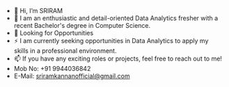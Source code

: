 - 👋 Hi, I’m SRIRAM
- 👀 I am an enthusiastic and detail-oriented Data Analytics fresher with a recent Bachelor's degree in Computer Science.
- 💼 Looking for Opportunities
- ⚡ I am currently seeking opportunities in Data Analytics to apply my skills in a professional environment.
- 📫 If you have any exciting roles or projects, feel free to reach out to me!
-    Mob No: +91 9944036842
-    E-Mail: sriramkannanofficial@gmail.com


<!---
Sriram-infohub/Sriram-infohub is a ✨ special ✨ repository because its `README.md` (this file) appears on your GitHub profile.
You can click the Preview link to take a look at your changes.
--->
